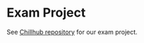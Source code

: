 # Exam Project

See [Chillhub repository](https://github.com/A-Guldborg/Chillhub) for our exam project.
